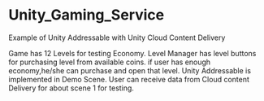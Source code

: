 # Unity_Gaming_Service
Example of Unity Addressable with Unity Cloud Content Delivery

Game has 12 Levels for testing Economy.
Level Manager has level buttons for purchasing level from available coins. if user has enough economy,he/she can purchase and open that level.
Unity Addressable is implemented in Demo Scene. User can receive data from Cloud content Delivery for about scene 1 for testing.
